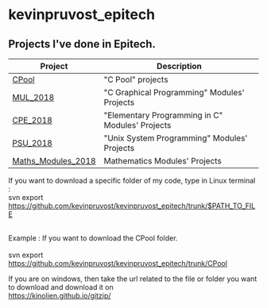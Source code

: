 # kevinpruvost_epitech

## Projects I've done in Epitech.

| Project | Description |
|---------|-------------|
| [CPool]       | "C Pool" projects |
| [MUL_2018]         | "C Graphical Programming" Modules' Projects |
| [CPE_2018]         |  "Elementary Programming in C" Modules' Projects |
| [PSU_2018]         |  "Unix System Programming" Modules' Projects |
| [Maths_Modules_2018]         | Mathematics Modules' Projects |


[CPool]: https://github.com/kevinpruvost/kevinpruvost_epitech/tree/master/CPool
[MUL_2018]: https://github.com/kevinpruvost/kevinpruvost_epitech/tree/master/MUL_2018
[CPE_2018]: https://github.com/kevinpruvost/kevinpruvost_epitech/tree/master/CPE_2018
[PSU_2018]: https://github.com/kevinpruvost/kevinpruvost_epitech/tree/master/PSU_2018
[Maths_Modules_2018]: https://github.com/kevinpruvost/kevinpruvost_epitech/tree/master/Maths_Modules_2018

If you want to download a specific folder of my code, type in Linux terminal :<br>
svn export https://github.com/kevinpruvost/kevinpruvost_epitech/trunk/$PATH_TO_FILE</br> <br>

Example : 
If you want to download the CPool folder.</br><br>
svn export https://github.com/kevinpruvost/kevinpruvost_epitech/trunk/CPool </br>

If you are on windows, then take the url related to the file or folder you want to download and download it on <br>https://kinolien.github.io/gitzip/</br>
